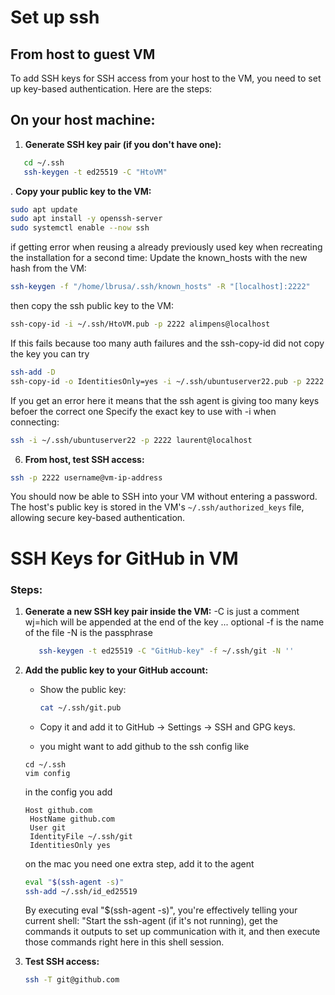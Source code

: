 # Set up ssh

## From host to guest VM
To add SSH keys for SSH access from your host to the VM, you need to set up key-based authentication. Here are the steps:

## On your host machine:

1. **Generate SSH key pair (if you don't have one):**
   
```sh
   cd ~/.ssh
   ssh-keygen -t ed25519 -C "HtoVM"
   ```
. **Copy your public key to the VM:**


```sh
sudo apt update
sudo apt install -y openssh-server
sudo systemctl enable --now ssh
```
if getting error when reusing a already previously used key when recreating the installation for a second time:
Update the known_hosts with the new hash from the VM:
```sh
ssh-keygen -f "/home/lbrusa/.ssh/known_hosts" -R "[localhost]:2222"
```
then copy the ssh public key to the VM:
```sh
ssh-copy-id -i ~/.ssh/HtoVM.pub -p 2222 alimpens@localhost
```
If this fails because too many auth failures and the ssh-copy-id did not copy the key you can try
```sh
ssh-add -D
ssh-copy-id -o IdentitiesOnly=yes -i ~/.ssh/ubuntuserver22.pub -p 2222 laurent@localhost
```

If you get an error here it means that the ssh agent is giving too many keys befoer the correct one
Specify the exact key to use with -i when connecting:
```sh
ssh -i ~/.ssh/ubuntuserver22 -p 2222 laurent@localhost
```

6. **From host, test SSH access:**
   
```sh
ssh -p 2222 username@vm-ip-address
```


You should now be able to SSH into your VM without entering a password. The host's public key is stored in the VM's `~/.ssh/authorized_keys` file, allowing secure key-based authentication.


# SSH Keys for GitHub in VM

### Steps:

1. **Generate a new SSH key pair inside the VM:**
   -C is just a comment wj=hich will be appended at the end of the key ... optional 
   -f is the name of the file
   -N is the passphrase
   ```sh
      ssh-keygen -t ed25519 -C "GitHub-key" -f ~/.ssh/git -N ''
   ```


2. **Add the public key to your GitHub account:**
   - Show the public key:
     ```sh
     cat ~/.ssh/git.pub
     ```
   - Copy it and add it to GitHub → Settings → SSH and GPG keys.

   - you might want to add github to the ssh config like
   ```
   cd ~/.ssh
   vim config
   ```
   in the config you add
   ```
   Host github.com
    HostName github.com
    User git
    IdentityFile ~/.ssh/git
    IdentitiesOnly yes
   ``` 


   on the mac you need one extra step, add it to the agent
   ```sh
   eval "$(ssh-agent -s)"
   ssh-add ~/.ssh/id_ed25519
   ```
   By executing eval "$(ssh-agent -s)", you're effectively telling your current shell: "Start the ssh-agent (if it's not running),
   get the commands it outputs to set up communication with it, and then execute those commands right here in this shell session.
   
5. **Test SSH access:**
   ```sh
   ssh -T git@github.com
   ```

